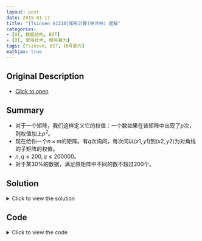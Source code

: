 ```yaml
---
layout: post
date: 2019-01-17
title: "[Tsinsen A1310]矩形计算(钟沛林) 题解"
categories:
- [OI, 数据结构, BIT]
- [OI, 常用技术, 根号暴力]
tags: [Tsinsen, BIT, 根号暴力]
mathjax: true
---
```


## Original Description
- [Click to open](http://www.tsinsen.com/A1310)

## Summary
- 对于一个矩阵，我们这样定义它的权值：一个数如果在该矩阵中出现了$p$次，则权值加上$p^2$。
- 现在给你一个$n\times m$的矩阵。有$q$次询问，每次问以$(x1,y1)$到$(x2,y2)$为对角线的子矩阵的权值。
- $n,q\leq 200,q \leq 200000$。
- 对于某$30\%$的数据，满足原矩阵中不同的数不超过$200$个。
<!-- more -->

## Solution
<details>
<summary>Click to view the solution</summary>
我们先考虑不同数字不超过$200$个的那个部分分。容易想到把询问离线下来，枚举每一种数字，判断它给所有询问带来的贡献。枚举到某种数字的时候，我们把该数字所在位置都填$1$，其他位置填$0$，然后维护二维前缀和就可以$O(1)$数一个区域内的$1$的个数，从而给每个询问计算贡献。时间复杂度$O(200\cdot (q+n^2))$。

当数字种类很多的时候这个方法就太慢了。不妨考虑类似根号暴力的做法。我们设定一个阈值$p$。如果一个数的出现次数大于$p$我们就使用这种方法，否则使用其他方法。因为出现次数大于$p$的数最多有$\frac{n^2}{p}$种，所以这一部分的复杂度为$O(\frac{n^2}{p}(n^2+q))$

接下来考虑如果有一种数出现次数不超过$p$怎么做。这里我们有一种很神奇的想法。我们要维护出现次数的平方，**这个等价于所有的出现位置两两匹配（包括自己和自己匹配）的方案数**。在$p$较小的时候，我们暴力枚举所有可能的点对，加入某种数据结构，最后对于每个询问计算一下它包含了多少个点对即可。

接下来思考如何维护这些点对。一个查询包含了一个点对相当于这个查询所对应的矩形区域包含了点对所对应的矩形区域。设查询为$(a,b),(c,d)$，我们要找的是满足$a\leq x_1,b\leq y_1,c\geq x_2,d\geq y_2$的点对$(x_1,y_1),(x_2,y_2)$的个数。可以想到用四维树状数组来维护这些点对，但这样空间会达到$n^4$，不能接受。考虑把所有点对和查询放在一起，先按照第一个坐标排序，这样我们只需要三维树状数组即可。点对的数量最多为$\frac{n^2}{p}\cdot p^2=n^2p$。这部分的时间复杂度为$O((n^2p+q)log^3n)$，忽略掉$q$,复杂度为$O(n^2plog^3n)$。

我们希望两部分复杂度平均，有方程$\frac{n^2}{p}(n^2+q)=n^2plog^3n$，解得$p=\sqrt{\frac{n^2+q}{log^3n}}$，约在$17$,$18$左右。此时总复杂度为$O(n^3log^{1.5}n+q(n\log^{1.5}n+log^3n))$。
</details>

## Code
<details>
<summary>Click to view the code</summary>
```cpp
#include <bits/stdc++.h>
using namespace std;

#define LL long long
#define LB long double
#define ull unsigned long long
#define x first
#define y second
#define pb push_back
#define pf push_front
#define mp make_pair
#define Pair pair<int,int>
#define pLL pair<LL,LL>
#define pii pair<double,double>
#define LOWBIT(x) x & (-x)
//#define LOCAL true

const int INF=2e9;
const LL LINF=2e16;
const int magic=18;
const int MOD=1e9+7;
const double eps=1e-10;
const double pi=acos(-1);

struct fastio
{
    static const int S=1e7;
    char rbuf[S+48],wbuf[S+48];int rpos,wpos,len;
    fastio() {rpos=len=wpos=0;}
    inline char Getchar()
    {
        if (rpos==len) rpos=0,len=fread(rbuf,1,S,stdin);
        if (!len) return EOF;
        return rbuf[rpos++];
    }
    template <class T> inline void Get(T &x)
    {
        char ch;bool f;T res;
        while (!isdigit(ch=Getchar()) && ch!='-') {}
        if (ch=='-') f=false,res=0; else f=true,res=ch-'0';
        while (isdigit(ch=Getchar())) res=res*10+ch-'0';
        x=(f?res:-res);
    }
    inline void getstring(char *s)
    {
        char ch;
        while ((ch=Getchar())<=32) {}
        for (;ch>32;ch=Getchar()) *s++=ch;
        *s='\0';
    }
    inline void flush() {fwrite(wbuf,1,wpos,stdout);fflush(stdout);wpos=0;}
    inline void Writechar(char ch)
    {
        if (wpos==S) flush();
        wbuf[wpos++]=ch;
    }
    template <class T> inline void Print(T x,char ch)
    {
        char s[20];int pt=0;
        if (x==0) s[++pt]='0';
        else
        {
            if (x<0) Writechar('-'),x=-x;
            while (x) s[++pt]='0'+x%10,x/=10;
        }
        while (pt) Writechar(s[pt--]);
        Writechar(ch);
    }
    inline void printstring(char *s)
    {
        int pt=1;
        while (s[pt]!='\0') Writechar(s[pt++]);
    }
}io;

template<typename T> inline void check_max(T &x,T cmp) {x=max(x,cmp);}
template<typename T> inline void check_min(T &x,T cmp) {x=min(x,cmp);}
template<typename T> inline T myabs(T x) {return x>=0?x:-x;}
template<typename T> inline T gcd(T x,T y) {return y==0?x:gcd(y,x%y);}
inline int add(int x) {if (x>=MOD) x-=MOD;return x;}
inline int add(int x,int MO) {if (x>=MO) x-=MO;return x;}
inline int sub(int x) {if (x<0) x+=MOD;return x;}
inline int sub(int x,int MO) {if (x<0) x+=MO;return x;}
inline void Add(int &x,int y) {x=add(x+y);}
inline void Add(int &x,int y,int MO) {x=add(x+y,MO);}
inline void Sub(int &x,int y) {x=sub(x-y);}
inline void Sub(int &x,int y,int MO) {x=sub(x-y,MO);}
template<typename T> inline int quick_pow(int x,T y) {int res=1;while (y) {if (y&1) res=1ll*res*x%MOD;x=1ll*x*x%MOD;y>>=1;}return res;}
template<typename T> inline int quick_pow(int x,T y,int MO) {int res=1;while (y) {if (y&1) res=1ll*res*x%MO;x=1ll*x*x%MO;y>>=1;}return res;}

const int MAXN=200;
const int MAXQ=1e5;

int n,m,q;
int a[MAXN+48][MAXN+48];

int val[MAXN*MAXN+48],tot;
int cnt[MAXN*MAXN+48],sum[MAXN+1][MAXN+1];

inline int query(int X1,int Y1,int X2,int Y2) {return sum[X2][Y2]-sum[X2][Y1-1]-sum[X1-1][Y2]+sum[X1-1][Y1-1];}

int X1[MAXQ+48],Y1[MAXQ+48],X2[MAXQ+48],Y2[MAXQ+48];
int ans[MAXQ+48];

int head[MAXN*MAXN+48],tx[MAXN*MAXN+48],ty[MAXN*MAXN+48],nxt[MAXN*MAXN+48],t;
inline void add(int pos,int x,int y) {++t;tx[t]=x;ty[t]=y;nxt[t]=head[pos];head[pos]=t;}

namespace BIT
{
	int c[MAXN+48][MAXN+48][MAXN+48];
	inline void modify(int x,int y,int z)
	{
		int yy=y,zz=z;
		while (x)
		{
			y=yy;
			while (y<=n)
			{
				z=zz;
				while (z<=m)
				{
					c[x][y][z]++;
					z+=LOWBIT(z);
				}
				y+=LOWBIT(y);
			}
			x^=LOWBIT(x);
		}
	}
	inline int query(int x,int y,int z)
	{
		int res=0,yy=y,zz=z;
		while (x<=m)
		{
			y=yy;
			while (y)
			{
				z=zz;
				while (z)
				{
					res+=c[x][y][z];
					z^=LOWBIT(z);
				}
				y^=LOWBIT(y);
			}
			x+=LOWBIT(x);
		}
		return res;
	}
}

struct element
{
	int X1,Y1,X2,Y2,ind;
	element () {}
	inline element(int _X1,int _Y1,int _X2,int _Y2,int _i)
	{
		ind=_i;
		X1=min(_X1,_X2);X2=max(_X1,_X2);
		Y1=min(_Y1,_Y2);Y2=max(_Y1,_Y2);
	}
	inline void print()
	{
		cerr<<X1<<' '<<Y1<<' '<<X2<<' '<<Y2<<endl;
	}
	inline bool operator < (const element &other) const
	{
		if (X1!=other.X1) return X1>other.X1;
		return ind<other.ind;
	}
}ele[3000048];int etot;

int cx[MAXN*MAXN+48],cy[MAXN*MAXN+48],ctot;

int main ()
{
#ifdef LOCAL
	double TIME=clock();
	freopen ("a.in","r",stdin);
	freopen ("a.out","w",stdout);
	cerr<<"Running..."<<endl;
#endif
	scanf("%d%d",&n,&m);tot=0;
	for (register int i=1;i<=n;i++)
		for (register int j=1;j<=m;j++)
			scanf("%d",&a[i][j]),val[++tot]=a[i][j];
	sort(val+1,val+tot+1);tot=unique(val+1,val+tot+1)-(val+1);
	for (register int i=1;i<=n;i++)
		for (register int j=1;j<=m;j++)
			a[i][j]=lower_bound(val+1,val+tot+1,a[i][j])-val,cnt[a[i][j]]++,add(a[i][j],i,j);
	scanf("%d",&q);
	for (register int i=1;i<=q;i++)
	{
		int x,y,xx,yy;
		scanf("%d%d%d%d",&x,&y,&xx,&yy);
		X1[i]=min(x,xx);X2[i]=max(x,xx);
		Y1[i]=min(y,yy);Y2[i]=max(y,yy);
	}
	for (register int k=1;k<=tot;k++)
		if (cnt[k]>=magic)
		{
			memset(sum,0,sizeof(sum));
			for (register int i=head[k];i;i=nxt[i]) sum[tx[i]][ty[i]]=1;
			for (register int i=1;i<=n;i++)
				for (register int j=2;j<=m;j++)
					sum[i][j]+=sum[i][j-1];
			for (register int i=2;i<=n;i++)
				for (register int j=1;j<=m;j++)
					sum[i][j]+=sum[i-1][j];
			for (register int i=1;i<=q;i++)
			{
				int tmp=query(X1[i],Y1[i],X2[i],Y2[i]);
				ans[i]+=tmp*tmp;
			}
		}
		else
		{
			ctot=0;
			for (register int i=head[k];i;i=nxt[i]) ++ctot,cx[ctot]=tx[i],cy[ctot]=ty[i];
			for (register int i=1;i<=ctot;i++)
				for (register int j=1;j<=ctot;j++)
					ele[++etot]=element(cx[i],cy[i],cx[j],cy[j],0);
		}
	for (register int i=1;i<=q;i++) ele[++etot]=element(X1[i],Y1[i],X2[i],Y2[i],i);
	sort(ele+1,ele+etot+1);
	for (register int i=1;i<=etot;i++)
	{
		if (!ele[i].ind) BIT::modify(ele[i].Y1,ele[i].X2,ele[i].Y2); else ans[ele[i].ind]+=BIT::query(ele[i].Y1,ele[i].X2,ele[i].Y2);
	}
	for (register int i=1;i<=q;i++) printf("%d\n",ans[i]);
	io.flush();
#ifdef LOCAL
	cerr<<"Exec Time: "<<(clock()-TIME)/CLOCKS_PER_SEC<<endl;
#endif
}
```
</details>